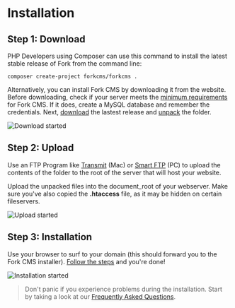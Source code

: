 # Installation

## Step 1: Download

PHP Developers using Composer can use this command to install the latest stable release of Fork from the command line:

    composer create-project forkcms/forkcms .

Alternatively, you can install Fork CMS by downloading it from the website.
Before downloading, check if your server meets the [minimum requirements](minimum-requirements) for
Fork CMS. If it does, create a MySQL database and remember the credentials. Next,
[download](http://www.fork-cms.com/download) the lastest release and
[unpack](http://en.wikipedia.org/wiki/Tar_%28file_format%29) the folder.

![Download started](https://raw.github.com/forkcms/documentation/master/01.%20installation/assets/started_download.png)

## Step 2: Upload

Use an FTP Program like [Transmit](http://www.panic.com/transmit/) (Mac) or [Smart FTP](http://www.smartftp.com/)
(PC) to upload the contents of the folder to the root of the server that will host your website.

Upload the unpacked files into the document_root of your webserver. Make sure you've also copied the
**.htaccess** file, as it may be hidden on certain fileservers.

![Upload started](https://raw.github.com/forkcms/documentation/master/01.%20installation/assets/started_upload.png)

## Step 3: Installation

Use your browser to surf to your domain (this should forward you to the Fork CMS installer).
[Follow the steps](installation-wizard) and you're done!

![Installation started](https://raw.github.com/forkcms/documentation/master/01.%20installation/assets/started_install.png)

> Don't panic if you experience problems during the installation. Start by taking a look at our
[Frequently Asked Questions](faq).
